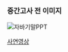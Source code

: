 ### 중간고사 전 이미지 
![자바기말PPT](https://seungyeon04.github.io/A_Study/markdown/대학2-1학기/Image/JAVA기말고사.jpg)  
  
[사연영상](https://youtu.be/3h-aoQaRVqc?si=dH7rX8GmTE_sgS_1)  
  
